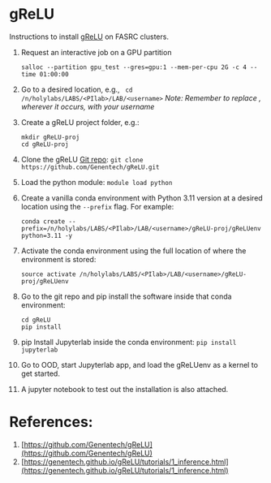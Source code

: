 # gReLU

Instructions to install [gReLU](https://github.com/Genentech/gReLU) on
FASRC clusters.

1. Request an interactive job on a GPU partition
   ```
   salloc --partition gpu_test --gres=gpu:1 --mem-per-cpu 2G -c 4 --time 01:00:00
   ```

2. Go to a desired location, e.g., ` cd /n/holylabs/LABS/<PIlab>/LAB/<username>`
   *Note: Remember to replace <username>, wherever it occurs, with your username*
   
3. Create a gReLU project folder, e.g.:
   ```
   mkdir gReLU-proj
   cd gReLU-proj
   ```
4. Clone the gReLU [Git repo](https://github.com/Genentech/gReLU):
   `git clone https://github.com/Genentech/gReLU.git`

5. Load the python module: `module load python`

6. Create a vanilla conda environment with Python 3.11 version at a
desired location using the `--prefix` flag. For example:
   ```
   conda create --prefix=/n/holylabs/LABS/<PIlab>/LAB/<username>/gReLU-proj/gReLUenv python=3.11 -y
   ```

7. Activate the conda environment using the full location of where the environment is stored:
   ```
   source activate /n/holylabs/LABS/<PIlab>/LAB/<username>/gReLU-proj/gReLUenv
   ```

8. Go to the git repo and pip install the software inside that conda environment:
   ```
   cd gReLU
   pip install
   ```

9. pip Install Jupyterlab inside the conda environment: `pip install jupyterlab`

10. Go to OOD, start Jupyterlab app, and load the gReLUenv as a kernel to get started.

11. A jupyter notebook to test out the installation is also attached.

# References:
1. [https://github.com/Genentech/gReLU](https://github.com/Genentech/gReLU)
2. [https://genentech.github.io/gReLU/tutorials/1_inference.html](https://genentech.github.io/gReLU/tutorials/1_inference.html)
